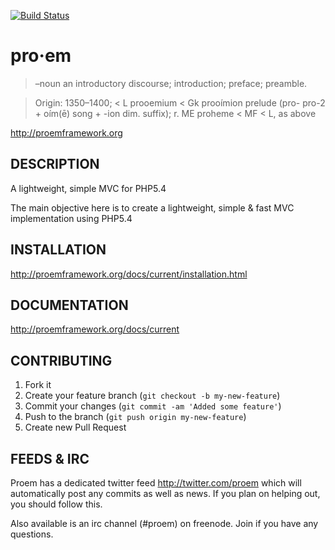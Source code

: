 [![Build Status](https://secure.travis-ci.org/proem/proem.png)](http://travis-ci.org/proem/proem)
# pro·em

> –noun
> an introductory discourse; introduction; preface; preamble.

> Origin:
> 1350–1400; < L prooemium < Gk prooímion prelude (pro- pro-2 + oím(ē) song + -ion dim. suffix);
> r. ME proheme < MF < L, as above

http://proemframework.org

## DESCRIPTION

A lightweight, simple MVC for PHP5.4

The main objective here is to create a lightweight, simple & fast MVC implementation using PHP5.4

## INSTALLATION

http://proemframework.org/docs/current/installation.html

## DOCUMENTATION

http://proemframework.org/docs/current

## CONTRIBUTING

1. Fork it
2. Create your feature branch (`git checkout -b my-new-feature`)
3. Commit your changes (`git commit -am 'Added some feature'`)
4. Push to the branch (`git push origin my-new-feature`)
5. Create new Pull Request

## FEEDS & IRC
Proem has a dedicated twitter feed http://twitter.com/proem which will automatically post any commits as well as news. If you plan on helping out, you should follow this.

Also available is an irc channel (#proem) on freenode. Join if you have any questions.

